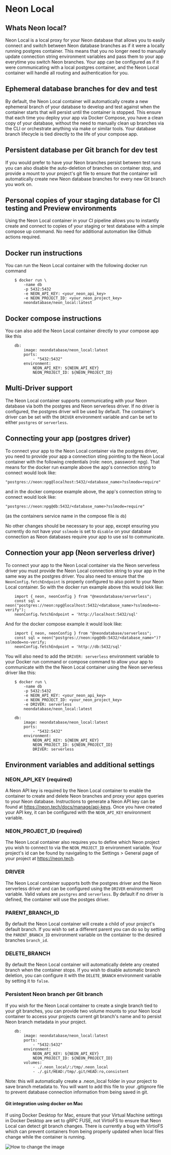 # Neon Local

## Whats Neon local?
Neon Local is a local proxy for your Neon database that allows you to easily connect and switch between Neon database branches as if it were a locally running postgres container. This means that you no longer need to manually update connection string environment variables and pass them to your app everytime you switch Neon branches. Your app can be configured as if it were communicating with a local postgres container, and the Neon Local container will handle all routing and authentication for you.  

## Ephemeral database branches for dev and test
By default, the Neon Local container will automatically create a new ephemeral branch of your database to develop and test against when the container starts that will persist until the container is stopped. This ensure that each time you deploy your app via Docker Compose, you have a clean copy of your database, without the need to manually clean up branches via the CLI or orchestrate anything via make or similar tools. Your database branch lifecycle is tied directly to the life of your compose app.

## Persistent database per Git branch for dev test
If you would prefer to have your Neon branches persist between test runs you can also disable the auto-deletion of branches on container stop, and provide a mount to your project's git file to ensure that the container will automatically create new Neon database branches for every new Git branch you work on. 

## Personal copies of your staging database for CI testing and Preview environments
Using the Neon Local container in your CI pipeline allows you to instantly create and connect to copies of your staging or test database with a simple compose up command. No need for additional automation like Github actions required. 

## Docker run instructions
You can run the Neon Local container with the following docker run command

``` 
    $ docker run \
        -name db
        -p 5432:5432
        -e NEON_API_KEY: <your_neon_api_key>
        -e NEON_PROJECT_ID: <your_neon_project_key>
        neondatabase/neon_local:latest
```

## Docker compose instructions
You can also add the Neon Local container directly to your compose app like this

``` 
    db:
        image: neondatabase/neon_local:latest
        ports:
            - "5432:5432"
        environment:
            NEON_API_KEY: ${NEON_API_KEY}
            NEON_PROJECT_ID: ${NEON_PROJECT_ID}
```

## Multi-Driver support
The Neon Local container supports communicating with your Neon database via both the postgres and Neon serverless driver. If no driver is configured, the postgres driver will be used by default. The container's driver can be set with the `DRIVER` environment variable and can be set to either `postgres` or `serverless`. 

## Connecting your app (postgres driver)
To connect your app to the Neon Local container via the postgres driver, you need to provide your app a connection sting pointing to the Neon Local container with the following credentials (role: neon, password: npg). That means for the docker run example above the app's connection string to connect would look like:

``` "postgres://neon:npg@localhost:5432/<database_name>?sslmode=require" ```

and in the docker compose example above, the app's connection string to connect would look like:

``` "postgres://neon:npg@db:5432/<database_name>?sslmode=require" ```

(as the containers service name in the compose file is `db`)

No other changes should be necessary to your app, except ensuring you currently do not have your `sslmode` is set to `disable` on your database connection as Neon databases require your app to use ssl to communicate.
 
## Connection your app (Neon serverless driver)
To connect your app to the Neon Local container via the Neon serverless driver you must provide the Neon Local connection string to your app in the same way as the postgres driver. You also need to ensure that the `NeonConfig.fetchEndpoint` is properly configured to also point to your Neon Local container. So with the docker run example above this would lokk like:

```
    import { neon, neonConfig } from "@neondatabase/serverless";
    const sql = neon("postgres://neon:npg@localhost:5432/<database_name>?sslmode=no-verify");
    neonConfig.fetchEndpoint = 'http://localhost:5432/sql'
```

And for the docker compose example it would look like:

```
    import { neon, neonConfig } from "@neondatabase/serverless";
    const sql = neon("postgres://neon:npg@db:5432/<database_name>")?sslmode=no-verify;
    neonConfig.fetchEndpoint = 'http://db:5432/sql'
```

You will also need to add the `DRIVER: serverless` environment variable to your Docker run command or compose command to allow your app to communicate with the the Neon Local container using the Neon serverless driver like this:

``` 
    $ docker run \
        -name db
        -p 5432:5432
        -e NEON_API_KEY: <your_neon_api_key>
        -e NEON_PROJECT_ID: <your_neon_project_key>
        -e DRIVER: serverless
        neondatabase/neon_local:latest
```

``` 
    db:
        image: neondatabase/neon_local:latest
        ports:
            - "5432:5432"
        environment:
            NEON_API_KEY: ${NEON_API_KEY}
            NEON_PROJECT_ID: ${NEON_PROJECT_ID}
            DRIVER: serverless
```


## Environment variables and additional settings

### NEON_API_KEY (required)
A Neon API key is required by the Neon Local container to enable the container to create and delete Neon branches and proxy your apps queries to your Neon database. Instructions to generate a Neon API key can be found at <https://neon.tech/docs/manage/api-keys>. Once you have created your API key, it can be configured with the `NEON_API_KEY` environment variable.

### NEON_PROJECT_ID (required)
The Neon Local container also requires you to define which Neon project you wish to connect to via the `NEON_PROJECT_ID` environment variable. Your project's id can be found by navigating to the Settings > General page of your project at <https://neon.tech>.

### DRIVER
The Neon Local container supports both the postgres driver and the Neon serverless driver and can be configured using the `DRIVER` environment variable. Valid values are `postgres` and `serverless`. By default if no driver is defined, the container will use the postges driver.

### PARENT_BRANCH_ID
By default the Neon Local container will create a child of your project's default branch. If you wish to set a different parent you can do so by setting the `PARENT_BRANCH_ID` environment variable on the container to the desired branches `branch_id`.

### DELETE_BRANCH
By default the Neon Local container will automatically delete any created branch when the container stops. If you wish to disable automatic branch deletion, you can configure it with the `DELETE_BRANCH` environment variable by setting it to `false`. 

### Persistent Neon branch per Git branch 
If you wish for the Neon Local container to create a single branch tied to your git branches, you can provide two volume mounts to your Neon local container to access your projects current git branch's name and to persist Neon branch metadata in your project. 

``` 
    db:
        image: neondatabase/neon_local:latest
        ports:
            - "5432:5432"
        environment:
            NEON_API_KEY: ${NEON_API_KEY}
            NEON_PROJECT_ID: ${NEON_PROJECT_ID}
        volumes:
            - ./.neon_local/:/tmp/.neon_local
            - ./.git/HEAD:/tmp/.git/HEAD:ro,consistent
```
Note: this will automatically create a .neon_local folder in your project to save branch metadata to. You will want to add this file to your .gitignore file to prevent database connection information from being saved in git. 

#### Git integration using docker on Mac
If using Docker Desktop for Mac, ensure that your Virtual Machine settings in Docker Desktop are set to gRPC FUSE, not VirtioFS to ensure that Neon Local can detect git branch changes. There is currently a bug with VirtioFS which can prevent containers from being properly updated when local files change while the container is running.  

![How to change the image](img/disc.png)